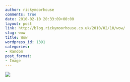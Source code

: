 ```yaml
---
author: rickymoorhouse
comments: true
date: 2010-02-10 20:33:09+00:00
layout: post
link: http://blog.rickymoorhouse.co.uk/2010/02/10/wow/
slug: wow
title: Wow
wordpress_id: 1391
categories:
- Random
post_format:
- Image
---
```


![](http://maps.google.com/staticmap?center=-1.019143,-90.874915&zoom=14&size=500x350&maptype=satellite&key=ABQIAAAA9driplT5RAIjF1leKqs8NxSw_oTWdn_T8u1xxKlb3jVOMmO6NBRwUq6AjB7czwZFUuI7hrr1GZqBTg)
